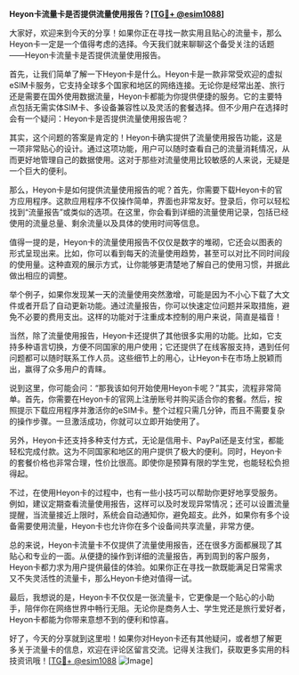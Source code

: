 **Heyon卡流量卡是否提供流量使用报告？[[TG💪+ @esim1088](https://t.me/s/esim1088)]**

大家好，欢迎来到今天的分享！如果你正在寻找一款实用且贴心的流量卡，那么Heyon卡一定是一个值得考虑的选择。今天我们就来聊聊这个备受关注的话题——Heyon卡流量卡是否提供流量使用报告。

首先，让我们简单了解一下Heyon卡是什么。Heyon卡是一款非常受欢迎的虚拟eSIM卡服务，它支持全球多个国家和地区的网络连接。无论你是经常出差、旅行还是需要在国外使用数据流量，Heyon卡都能为你提供便捷的服务。它的主要特点包括无需实体SIM卡、多设备兼容性以及灵活的套餐选择。但不少用户在选择时会有一个疑问：Heyon卡是否提供流量使用报告呢？

其实，这个问题的答案是肯定的！Heyon卡确实提供了流量使用报告功能，这是一项非常贴心的设计。通过这项功能，用户可以随时查看自己的流量消耗情况，从而更好地管理自己的数据使用。这对于那些对流量使用比较敏感的人来说，无疑是一个巨大的便利。

那么，Heyon卡是如何提供流量使用报告的呢？首先，你需要下载Heyon卡的官方应用程序。这款应用程序不仅操作简单，界面也非常友好。登录后，你可以轻松找到“流量报告”或类似的选项。在这里，你会看到详细的流量使用记录，包括已经使用的流量总量、剩余流量以及具体的使用时间等信息。

值得一提的是，Heyon卡的流量使用报告不仅仅是数字的堆砌，它还会以图表的形式呈现出来。比如，你可以看到每天的流量使用趋势，甚至可以对比不同时间段的使用量。这种直观的展示方式，让你能够更清楚地了解自己的使用习惯，并据此做出相应的调整。

举个例子，如果你发现某一天的流量使用突然激增，可能是因为不小心下载了大文件或者开启了自动更新功能。通过流量报告，你可以快速定位问题并采取措施，避免不必要的费用支出。这样的功能对于注重成本控制的用户来说，简直是福音！

当然，除了流量使用报告，Heyon卡还提供了其他很多实用的功能。比如，它支持多种语言切换，方便不同国家的用户使用；它还提供了在线客服支持，遇到任何问题都可以随时联系工作人员。这些细节上的用心，让Heyon卡在市场上脱颖而出，赢得了众多用户的青睐。

说到这里，你可能会问：“那我该如何开始使用Heyon卡呢？”其实，流程非常简单。首先，你需要在Heyon卡的官网上注册账号并购买适合你的套餐。然后，按照提示下载应用程序并激活你的eSIM卡。整个过程只需几分钟，而且不需要复杂的操作步骤。一旦激活成功，你就可以立即开始使用了。

另外，Heyon卡还支持多种支付方式，无论是信用卡、PayPal还是支付宝，都能轻松完成付款。这为不同国家和地区的用户提供了极大的便利。同时，Heyon卡的套餐价格也非常合理，性价比很高。即使你是预算有限的学生党，也能轻松负担得起。

不过，在使用Heyon卡的过程中，也有一些小技巧可以帮助你更好地享受服务。例如，建议定期查看流量使用报告，这样可以及时发现异常情况；还可以设置流量提醒，当流量接近上限时，系统会自动通知你，避免超支。此外，如果你有多个设备需要使用流量，Heyon卡也允许你在多个设备间共享流量，非常方便。

总的来说，Heyon卡流量卡不仅提供了流量使用报告，还在很多方面都展现了其贴心和专业的一面。从便捷的操作到详细的流量报告，再到周到的客户服务，Heyon卡都力求为用户提供最佳的体验。如果你正在寻找一款既能满足日常需求又不失灵活性的流量卡，那么Heyon卡绝对值得一试。

最后，我想说的是，Heyon卡不仅仅是一张流量卡，它更像是一个贴心的小助手，陪伴你在网络世界中畅行无阻。无论你是商务人士、学生党还是旅行爱好者，Heyon卡都能为你带来意想不到的便利和惊喜。

好了，今天的分享就到这里啦！如果你对Heyon卡还有其他疑问，或者想了解更多关于流量卡的信息，欢迎在评论区留言交流。记得关注我们，获取更多实用的科技资讯哦！[[TG💪+ @esim1088](https://t.me/s/esim1088) ![Image](https://i.postimg.cc/4NQfJmqS/Snipaste-2025-05-13-00-14-12.png)]